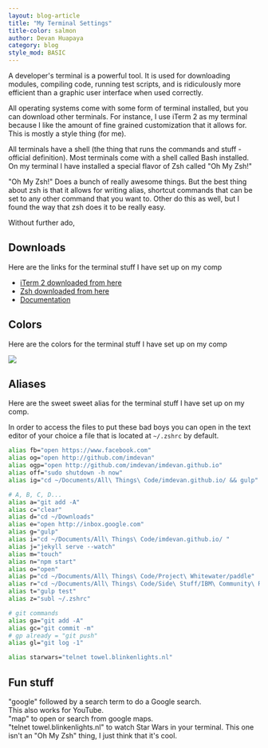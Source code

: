 ```yaml
---
layout: blog-article
title: "My Terminal Settings"
title-color: salmon
author: Devan Huapaya
category: blog
style_mod: BASIC
---
```

A developer's terminal is a powerful tool. It is used for downloading modules, compiling code, running test scripts, and is ridiculously more efficient than a graphic user interface when used correctly.

All operating systems come with some form of terminal installed, but you can download other terminals. For instance, I use iTerm 2 as my terminal because I like the amount of fine grained customization that it allows for. This is mostly a style thing (for me).

All terminals have a shell (the thing that runs the commands and stuff - official definition). Most terminals come with a shell called Bash installed. On my terminal I have installed a special flavor of Zsh called "Oh My Zsh!"

"Oh My Zsh!" Does a bunch of really awesome things. But the best thing about zsh is that it allows for writing alias, shortcut commands that can be set to any other command that you want to. Other do this as well, but I found the way that zsh does it to be really easy. 	

Without further ado,


## Downloads
Here are the links for the terminal stuff I have set up on my comp  
- [iTerm 2 downloaded from here](https://www.iterm2.com)  
- [Zsh downloaded from here](http://ohmyz.sh)  
- [Documentation](https://github.com/robbyrussell/oh-my-zsh/wiki/Cheatsheet)  

## Colors
Here are the colors for the terminal stuff I have set up on my comp

<img class="image--MD" src="http://i.imgur.com/cDaaWzt.png"/>

## Aliases
Here are the sweet sweet alias for the terminal stuff I have set up on my comp.

In order to access the files to put these bad boys you can open in the text editor of your choice a file that is located at <code>~/.zshrc</code> by default.


```bash
alias fb="open https://www.facebook.com"
alias og="open http://github.com/imdevan"
alias ogp="open http://github.com/imdevan/imdevan.github.io"
alias off="sudo shutdown -h now"
alias ig="cd ~/Documents/All\ Things\ Code/imdevan.github.io/ && gulp"

# A, B, C, D...
alias a="git add -A"
alias c="clear"
alias d="cd ~/Downloads"
alias e="open http://inbox.google.com"
alias g="gulp"
alias i="cd ~/Documents/All\ Things\ Code/imdevan.github.io/ "
alias j="jekyll serve --watch"
alias m="touch"
alias n="npm start"
alias o="open"
alias p="cd ~/Documents/All\ Things\ Code/Project\ Whitewater/paddle"
alias r="cd ~/Documents/All\ Things\ Code/Side\ Stuff/IBM\ Community\ Radio"
alias t="gulp test"
alias z="subl ~/.zshrc"

# git commands
alias ga="git add -A"
alias gc="git commit -m"
# gp already = "git push"
alias gl="git log -1"

alias starwars="telnet towel.blinkenlights.nl"
```

## Fun stuff

"google" followed by a search term to do a Google search.  
This also works for YouTube.  
"map" to open or search from google maps.  
"telnet towel.blinkenlights.nl" to watch Star Wars in your terminal. This one isn't an "Oh My Zsh" thing, I just think that it's cool.
